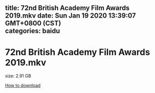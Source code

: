 
title: 72nd British Academy Film Awards 2019.mkv
date: Sun Jan 19 2020 13:39:07 GMT+0800 (CST)    
categories: baidu
---

# 72nd British Academy Film Awards 2019.mkv
size: 2.91 GB
 
 

[How to download](https://bpcam.bemobtrk.com/go/2ceec3aa-1ca2-46d6-b9ff-aaa5c184517c?jno=5152)